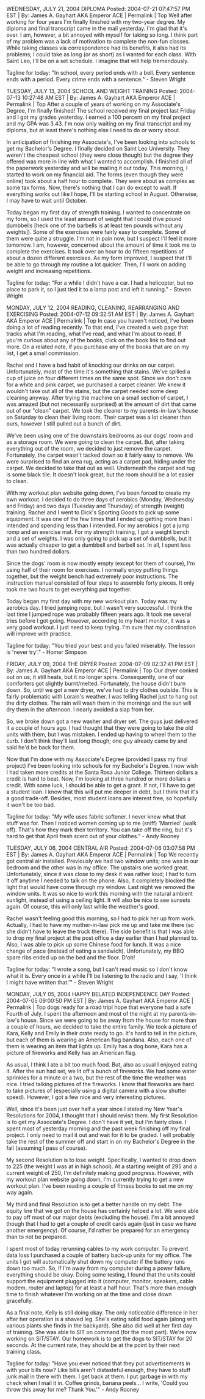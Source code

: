 WEDNESDAY, JULY 21, 2004
DIPLOMA
Posted: 2004-07-21 07:47:57 PM EST | By: James A. Gayhart AKA Emperor ACE | Permalink | Top
Well after working for four years I'm finally finished with my two-year degree. My diploma and final transcript came in the mail yesterday. I'm glad that it's over. I am, however, a bit annoyed with myself for taking so long. I think part of my problem was a lack of motivation to complete the non-fun classes. While taking classes via correspondence had its benefits, it also had its problems; I could take as long (or as short) as I wanted for each class. With Saint Leo, I'll be on a set schedule. I imagine that will help tremendously.

Tagline for today: "In school, every period ends with a bell. Every sentence ends with a period. Every crime ends with a sentence." - Steven Wright

TUESDAY, JULY 13, 2004
SCHOOL AND WEIGHT TRAINING
Posted: 2004-07-13 10:27:48 AM EST | By: James A. Gayhart AKA Emperor ACE | Permalink | Top
After a couple of years of working on my Associate's Degree, I'm finally finished! The school received my final project last Friday and I got my grades yesterday. I earned a 100 percent on my final project and my GPA was 3.43. I'm now only waiting on my final transcript and my diploma, but at least there's nothing else I need to do or worry about.

In anticipation of finishing my Associate's, I've been looking into schools to get my Bachelor's Degree. I finally decided on Saint Leo University. They weren't the cheapest school (they were close though) but the degree they offered was more in line with what I wanted to accomplish. I finished all of the paperwork yesterday and will be mailing it out today. This morning, I started to work on my financial aid. The forms (even though they were online) took about a half hour to complete. They were about as complex as some tax forms. Now, there's nothing that I can do except to wait. If everything works out like I hope, I'll be starting school in August. Otherwise, I may have to wait until October.

Today began my first day of strength training. I wanted to concentrate on my form, so I used the least amount of weight that I could (five pound dumbbells [heck one of the barbells is at least ten pounds without any weights]). Some of the exercises were fairly easy to complete. Some of them were quite a struggle. I'm not in pain now, but I suspect I'll feel it more tomorrow. I am, however, concerned about the amount of time it took me to complete the exercises. It took over an hour to do fifteen repetitions of about a dozen different exercises. As my form improved, I suspect that I'll be able to go through my routine a lot quicker. Then, I'll work on adding weight and increasing repetitions.

Tagline for today: "For a while I didn't have a car. I had a helicopter, but no place to park it, so I just tied it to a lamp post and left it running." - Steven Wright

MONDAY, JULY 12, 2004
READING, CLEANING, REARRANGING AND EXERCISING
Posted: 2004-07-12 09:32:51 AM EST | By: James A. Gayhart AKA Emperor ACE | Permalink | Top
In case you haven't noticed, I've been doing a lot of reading recently. To that end, I've created a web page that tracks what I'm reading, what I've read, and what I'm about to read. If you're curious about any of the books, click on the book link to find out more. On a related note, if you purchase any of the books that are on my list, I get a small commission.

Rachel and I have a bad habit of knocking our drinks on our carpet. Unfortunately, most of the time it's something that stains. We've spilled a cup of juice on four different times on the same spot. Since we don't care for a white and pink carpet, we purchased a carpet cleaner. We knew it wouldn't take out all of the stains, but the carpet needed some deep cleaning anyway. After trying the machine on a small section of carpet, I was amazed (but not necessarily surprised) at the amount of dirt that came out of our "clean" carpet. We took the cleaner to my parents-in-law's house on Saturday to clean their living room. Their carpet was a lot cleaner than ours, however I still pulled out a bunch of dirt.

We've been using one of the downstairs bedrooms as our dogs' room and as a storage room. We were going to clean the carpet. But, after taking everything out of the room, we decided to just remove the carpet. Fortunately, the carpet wasn't tacked down so it fairly easy to remove. We were surprised to find an area rug, acting as a carpet pad, hiding under the carpet. We decided to take that out as well. Underneath the carpet and rug is some black tile. It doesn't look great, but the room should be a lot easier to clean.

With my workout plan website going down, I've been forced to create my own workout. I decided to do three days of aerobics (Monday, Wednesday and Friday) and two days (Tuesday and Thursday) of strength (weight) training. Rachel and I went to Dick's Sporting Goods to pick up some equipment. It was one of the few times that I ended up getting more than I intended and spending less than I intended. For my aerobics I got a jump romp and an exercise mat. For my strength training, I got a weight bench and a set of weights. I was only going to pick up a set of dumbbells, but it was actually cheaper to get a dumbbell and barbell set. In all, I spent less than two hundred dollars.

Since the dogs' room is now mostly empty (except for them of course), I'm using half of their room for exercises. I normally enjoy putting things together, but the weight bench had extremely poor instructions. The instruction manual consisted of four steps to assemble forty pieces. It only took me two hours to get everything put together.

Today began my first day with my new workout plan. Today was my aerobics day. I tried jumping rope, but I wasn't very successful. I think the last time I jumped rope was probably fifteen years ago. It took me several tries before I got going. However, according to my heart monitor, it was a very good workout. I just need to keep trying. I'm sure that my coordination will improve with practice.

Tagline for today: "You tried your best and you failed miserably. The lesson is 'never try'." - Homer Simpson

FRIDAY, JULY 09, 2004
THE DRYER
Posted: 2004-07-09 02:37:41 PM EST | By: James A. Gayhart AKA Emperor ACE | Permalink | Top
Our dryer conked out on us; it still heats, but it no longer spins. Consequently, one of our comforters got slightly burnt/melted. Fortunately, the house didn't burn down. So, until we got a new dryer, we've had to dry clothes outside. This is fairly problematic with Lorain's weather. I was telling Rachel just to hang out the dirty clothes. The rain will wash them in the mornings and the sun will dry them in the afternoon. I nearly avoided a slap from her.

So, we broke down got a new washer and dryer set. The guys just delivered it a couple of hours ago. I had thought that they were going to take the old units with them, but I was mistaken. I ended up having to wheel them to the curb. I don't think they'll last long though; one guy already came by and said he'd be back for them.

Now that I'm done with my Associate's Degree (provided I pass my final project) I've been looking into schools for my Bachelor's Degree. I now wish I had taken more credits at the Santa Rosa Junior College. Thirteen dollars a credit is hard to beat. Now, I'm looking at three hundred or more dollars a credit. With some luck, I should be able to get a grant. If not, I'll have to get a student loan. I know that this will put me deeper in debt, but I think that it's a good trade-off. Besides, most student loans are interest free, so hopefully it won't be too bad.

Tagline for today: "My wife uses fabric softener. I never knew what that stuff was for. Then I noticed women coming up to me (sniff) 'Married' (walk off). That's how they mark their territory. You can take off the ring, but it's hard to get that April fresh scent out of your clothes." - Andy Rooney

TUESDAY, JULY 06, 2004
CENTRAL AIR
Posted: 2004-07-06 03:07:58 PM EST | By: James A. Gayhart AKA Emperor ACE | Permalink | Top
We recently got central air installed. Previously we had two window units; one was in our bedroom and the other was in my office. The upstairs one worked great. Unfortunately, since it was close to my desk it was rather loud; I had to turn it off anytime I needed to talk on the phone. Also, it completely blocked the light that would have come through my window. Last night we removed the window units. It was so nice to work this morning with the natural ambient sunlight, instead of using a ceiling light. It will also be nice to see sunsets again. Of course, this will only last while the weather's good.

Rachel wasn't feeling good this morning, so I had to pick her up from work. Actually, I had to have my mother-in-law pick me up and take me there (so she didn't have to leave the truck there). The side benefit is that I was able to drop my final project at the post office a day earlier than I had planned to. Also, I was able to pick up some Chinese food for lunch. It was a nice change of pace (instead of eating a sandwich). Unfortunately, my BBQ spare ribs ended up on the bed and the floor. D'oh!

Tagline for today: "I wrote a song, but I can't read music so I don't know what it is. Every once in a while I'll be listening to the radio and I say, 'I think I might have written that.'" - Steven Wright

MONDAY, JULY 05, 2004
HAPPY BELATED INDEPENDENCE DAY
Posted: 2004-07-05 09:00:50 PM EST | By: James A. Gayhart AKA Emperor ACE | Permalink | Top
dogs ready for a road tripI hope that everyone had a safe Fourth of July. I spent the afternoon and most of the night at my parents-in-law's house. Since we were going to be away from the house for more than a couple of hours, we decided to take the entire family. We took a picture of Kara, Kelly and Emily in their crate ready to go. It's hard to tell in the picture, but each of them is wearing an American flag bandana. Also, each one of them is wearing an item that lights up. Emily has a dog bone, Kara has a picture of fireworks and Kelly has an American flag.

As usual, I think I ate a bit too much food. But, also as usual I enjoyed eating it. After the sun had set, we lit off a bunch of fireworks. We had some water sprinkles for a minute or a two, but the rest of the time the weather was nice. I tried talking pictures of the fireworks. I know that fireworks are hard to take pictures of (especially using a digital camera with a slow shutter speed). However, I got a few nice and very interesting pictures.

Well, since it's been just over half a year since I stated my New Year's Resolutions for 2004, I thought that I should revisit them. My first Resolution is to get my Associate's Degree. I don't have it yet, but I'm fairly close. I spent most of yesterday morning and the past week finishing off my final project. I only need to mail it out and wait for it to be graded. I will probably take the rest of the summer off and start in on my Bachelor's Degree in the fall (assuming I pass of course).

My second Resolution is to lose weight. Specifically, I wanted to drop down to 225 (the weight I was at in high school). At a starting weight of 295 and a current weight of 250, I'm definitely making good progress. However, with my workout plan website going down, I'm currently trying to get a new workout plan. I've been reading a couple of fitness books to set me on my way again.

My third and final Resolution is to get a better handle on my debt. The equity line that we got on the house has certainly helped a lot. We were able to pay off most of our major debts (excluding the house). I'm a bit annoyed though that I had to get a couple of credit cards again (just in case we have another emergency). Of course, I'd rather be prepared for an emergency than to not be prepared.

I spent most of today rerunning cables to my work computer. To prevent data loss I purchased a couple of battery back-up units for my office. The units I got will automatically shut down my computer if the battery runs down too much. So, if I'm away from my computer during a power failure, everything should be okay. Doing some testing, I found that the units could support the equipment plugged into it (computer, monitor, speakers, cable modem, router and laptop) for at least a half hour. That's more than enough time to finish whatever I'm working on at the time and close down gracefully.

As a final note, Kelly is still doing okay. The only noticeable difference in her after her operation is a shaved leg. She's eating solid food again (along with various plants she finds in the backyard). She also did well at her first day of training. She was able to SIT on command (for the most part). We're now working on SIT/STAY. Our homework is to get the dogs to SIT/STAY for 20 seconds. At the current rate, they should be at the point by their next training class.

Tagline for today: "Have you ever noticed that they put advertisements in with your bills now? Like bills aren't distasteful enough, they have to stuff junk mail in there with them. I get back at them. I put garbage in with my check when I mail it in. Coffee grinds, banana peels... I write, 'Could you throw this away for me? Thank You.'" - Andy Rooney